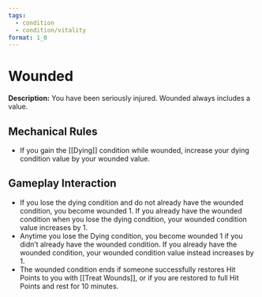 ```yaml
---
tags:
  - condition
  - condition/vitality
format: 1_0
---
```

# Wounded

**Description:** You have been seriously injured. Wounded always includes a value.

## Mechanical Rules

-  If you gain the [[Dying]] condition while wounded, increase your dying condition value by your wounded value.  

## Gameplay Interaction

- If you lose the dying condition and do not already have the wounded condition, you become wounded 1. If you already have the wounded condition when you lose the dying condition, your wounded condition value increases by 1. 
- Anytime you lose the Dying condition, you become wounded 1 if you didn’t already have the wounded condition. If you already have the wounded condition, your wounded condition value instead increases by 1.  
- The wounded condition ends if someone successfully restores Hit Points to you with [[Treat Wounds]], or if you are restored to full Hit Points and rest for 10 minutes.